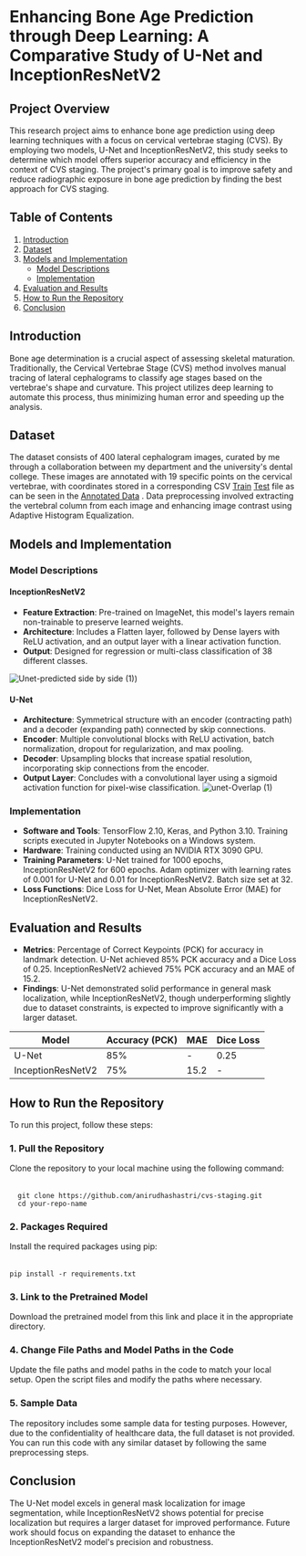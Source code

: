 # Enhancing Bone Age Prediction through Deep Learning: A Comparative Study of U-Net and InceptionResNetV2

## Project Overview

This research project aims to enhance bone age prediction using deep learning techniques with a focus on cervical vertebrae staging (CVS). By employing two models, U-Net and InceptionResNetV2, this study seeks to determine which model offers superior accuracy and efficiency in the context of CVS staging. The project's primary goal is to improve safety and reduce radiographic exposure in bone age prediction by finding the best approach for CVS staging.

## Table of Contents

1. [Introduction](#introduction)
2. [Dataset](#dataset)
3. [Models and Implementation](#models-and-implementation)
   - [Model Descriptions](#model-descriptions)
   - [Implementation](#implementation)
4. [Evaluation and Results](#evaluation-and-results)
5. [How to Run the Repository](#how-to-run-the-repository)
6. [Conclusion](#conclusion)

## Introduction

Bone age determination is a crucial aspect of assessing skeletal maturation. Traditionally, the Cervical Vertebrae Stage (CVS) method involves manual tracing of lateral cephalograms to classify age stages based on the vertebrae's shape and curvature. This project utilizes deep learning to automate this process, thus minimizing human error and speeding up the analysis.

## Dataset

The dataset consists of 400 lateral cephalogram images, curated by me through a collaboration between my department and the university's dental college. These images are annotated with 19 specific points on the cervical vertebrae, with coordinates stored in a corresponding CSV [Train](https://github.com/anirudhashastri/CVS_Staging/blob/main/Data/train_data.csv) [Test](https://github.com/anirudhashastri/CVS_Staging/blob/main/Data/test_data.csv) file as can be seen in the [Annotated Data](https://github.com/anirudhashastri/CVS_Staging/tree/main/Data/Annotated-Data)  . Data preprocessing involved extracting the vertebral column from each image and enhancing image contrast using Adaptive Histogram Equalization.

## Models and Implementation

### Model Descriptions

#### InceptionResNetV2

- **Feature Extraction**: Pre-trained on ImageNet, this model's layers remain non-trainable to preserve learned weights.
- **Architecture**: Includes a Flatten layer, followed by Dense layers with ReLU activation, and an output layer with a linear activation function.
- **Output**: Designed for regression or multi-class classification of 38 different classes.

![Unet-predicted side by side (1)](https://github.com/anirudhashastri/CVS_Staging/blob/main/Results/Inception-prediction.png))

#### U-Net

- **Architecture**: Symmetrical structure with an encoder (contracting path) and a decoder (expanding path) connected by skip connections.
- **Encoder**: Multiple convolutional blocks with ReLU activation, batch normalization, dropout for regularization, and max pooling.
- **Decoder**: Upsampling blocks that increase spatial resolution, incorporating skip connections from the encoder.
- **Output Layer**: Concludes with a convolutional layer using a sigmoid activation function for pixel-wise classification.
![unet-Overlap (1)](https://github.com/anirudhashastri/CVS_Staging/blob/main/Results/unet-Overlap.png)
### Implementation

- **Software and Tools**: TensorFlow 2.10, Keras, and Python 3.10. Training scripts executed in Jupyter Notebooks on a Windows system.
- **Hardware**: Training conducted using an NVIDIA RTX 3090 GPU.
- **Training Parameters**: U-Net trained for 1000 epochs, InceptionResNetV2 for 600 epochs. Adam optimizer with learning rates of 0.001 for U-Net and 0.01 for InceptionResNetV2. Batch size set at 32.
- **Loss Functions**: Dice Loss for U-Net, Mean Absolute Error (MAE) for InceptionResNetV2.

## Evaluation and Results

- **Metrics**: Percentage of Correct Keypoints (PCK) for accuracy in landmark detection. U-Net achieved 85% PCK accuracy and a Dice Loss of 0.25. InceptionResNetV2 achieved 75% PCK accuracy and an MAE of 15.2.
- **Findings**: U-Net demonstrated solid performance in general mask localization, while InceptionResNetV2, though underperforming slightly due to dataset constraints, is expected to improve significantly with a larger dataset.

| Model            | Accuracy (PCK) | MAE  | Dice Loss |
|------------------|----------------|------|-----------|
| U-Net            | 85%            | -    | 0.25      |
| InceptionResNetV2| 75%            | 15.2 | -         |

## How to Run the Repository

To run this project, follow these steps:

### 1. Pull the Repository

Clone the repository to your local machine using the following command:

######   
      git clone https://github.com/anirudhashastri/cvs-staging.git
      cd your-repo-name

### 2. Packages Required
Install the required packages using pip:

######
    pip install -r requirements.txt

### 3. Link to the Pretrained Model
Download the pretrained model from this link and place it in the appropriate directory.

### 4. Change File Paths and Model Paths in the Code
Update the file paths and model paths in the code to match your local setup. Open the script files and modify the paths where necessary.

### 5. Sample Data
The repository includes some sample data for testing purposes. However, due to the confidentiality of healthcare data, the full dataset is not provided. You can run this code with any similar dataset by following the same preprocessing steps.

## Conclusion

The U-Net model excels in general mask localization for image segmentation, while InceptionResNetV2 shows potential for precise localization but requires a larger dataset for improved performance. Future work should focus on expanding the dataset to enhance the InceptionResNetV2 model's precision and robustness.



